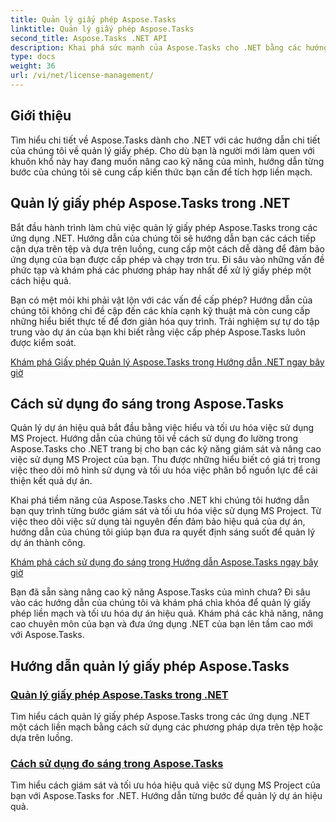 ```yaml
---
title: Quản lý giấy phép Aspose.Tasks
linktitle: Quản lý giấy phép Aspose.Tasks
second_title: Aspose.Tasks .NET API
description: Khai phá sức mạnh của Aspose.Tasks cho .NET bằng các hướng dẫn toàn diện của chúng tôi. Quản lý giấy phép và tối ưu hóa việc sử dụng MS Project để quản lý dự án hiệu quả.
type: docs
weight: 36
url: /vi/net/license-management/
---
```


## Giới thiệu

Tìm hiểu chi tiết về Aspose.Tasks dành cho .NET với các hướng dẫn chi tiết của chúng tôi về quản lý giấy phép. Cho dù bạn là người mới làm quen với khuôn khổ này hay đang muốn nâng cao kỹ năng của mình, hướng dẫn từng bước của chúng tôi sẽ cung cấp kiến thức bạn cần để tích hợp liền mạch.

## Quản lý giấy phép Aspose.Tasks trong .NET

Bắt đầu hành trình làm chủ việc quản lý giấy phép Aspose.Tasks trong các ứng dụng .NET. Hướng dẫn của chúng tôi sẽ hướng dẫn bạn các cách tiếp cận dựa trên tệp và dựa trên luồng, cung cấp một cách dễ dàng để đảm bảo ứng dụng của bạn được cấp phép và chạy trơn tru. Đi sâu vào những vấn đề phức tạp và khám phá các phương pháp hay nhất để xử lý giấy phép một cách hiệu quả.

Bạn có mệt mỏi khi phải vật lộn với các vấn đề cấp phép? Hướng dẫn của chúng tôi không chỉ đề cập đến các khía cạnh kỹ thuật mà còn cung cấp những hiểu biết thực tế để đơn giản hóa quy trình. Trải nghiệm sự tự do tập trung vào dự án của bạn khi biết rằng việc cấp phép Aspose.Tasks luôn được kiểm soát.

[Khám phá Giấy phép Quản lý Aspose.Tasks trong Hướng dẫn .NET ngay bây giờ](./managing-license/)

## Cách sử dụng đo sáng trong Aspose.Tasks

Quản lý dự án hiệu quả bắt đầu bằng việc hiểu và tối ưu hóa việc sử dụng MS Project. Hướng dẫn của chúng tôi về cách sử dụng đo lường trong Aspose.Tasks cho .NET trang bị cho bạn các kỹ năng giám sát và nâng cao việc sử dụng MS Project của bạn. Thu được những hiểu biết có giá trị trong việc theo dõi mô hình sử dụng và tối ưu hóa việc phân bổ nguồn lực để cải thiện kết quả dự án.

Khai phá tiềm năng của Aspose.Tasks cho .NET khi chúng tôi hướng dẫn bạn quy trình từng bước giám sát và tối ưu hóa việc sử dụng MS Project. Từ việc theo dõi việc sử dụng tài nguyên đến đảm bảo hiệu quả của dự án, hướng dẫn của chúng tôi giúp bạn đưa ra quyết định sáng suốt để quản lý dự án thành công.

[Khám phá cách sử dụng đo sáng trong Hướng dẫn Aspose.Tasks ngay bây giờ](./metering-usage/)

Bạn đã sẵn sàng nâng cao kỹ năng Aspose.Tasks của mình chưa? Đi sâu vào các hướng dẫn của chúng tôi và khám phá chìa khóa để quản lý giấy phép liền mạch và tối ưu hóa dự án hiệu quả. Khám phá các khả năng, nâng cao chuyên môn của bạn và đưa ứng dụng .NET của bạn lên tầm cao mới với Aspose.Tasks.

## Hướng dẫn quản lý giấy phép Aspose.Tasks
### [Quản lý giấy phép Aspose.Tasks trong .NET](./managing-license/)
Tìm hiểu cách quản lý giấy phép Aspose.Tasks trong các ứng dụng .NET một cách liền mạch bằng cách sử dụng các phương pháp dựa trên tệp hoặc dựa trên luồng.
### [Cách sử dụng đo sáng trong Aspose.Tasks](./metering-usage/)
Tìm hiểu cách giám sát và tối ưu hóa hiệu quả việc sử dụng MS Project của bạn với Aspose.Tasks for .NET. Hướng dẫn từng bước để quản lý dự án hiệu quả.